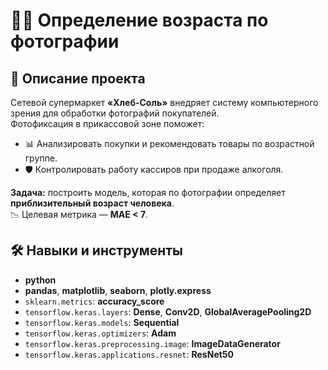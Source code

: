 # 🧑‍🦳 Определение возраста по фотографии

## 📝 Описание проекта

Сетевой супермаркет **«Хлеб-Соль»** внедряет систему компьютерного зрения для обработки фотографий покупателей.  
Фотофиксация в прикассовой зоне поможет:

- 📊 Анализировать покупки и рекомендовать товары по возрастной группе.  
- 🛡️ Контролировать работу кассиров при продаже алкоголя.

**Задача:** построить модель, которая по фотографии определяет **приблизительный возраст человека**.  
📉 Целевая метрика — **MAE < 7**.

## 🛠️ Навыки и инструменты

- **python**
- **pandas**, **matplotlib**, **seaborn**, **plotly.express**
- `sklearn.metrics`: **accuracy_score**
- `tensorflow.keras.layers`: **Dense**, **Conv2D**, **GlobalAveragePooling2D**
- `tensorflow.keras.models`: **Sequential**
- `tensorflow.keras.optimizers`: **Adam**
- `tensorflow.keras.preprocessing.image`: **ImageDataGenerator**
- `tensorflow.keras.applications.resnet`: **ResNet50**
